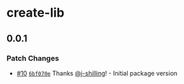# create-lib

## 0.0.1

### Patch Changes

- [#10](https://github.com/FunctorFactory/create-lib/pull/10) [`6bf070e`](https://github.com/FunctorFactory/create-lib/commit/6bf070eb3e1ce5137c5d4f8e5708d4e421cad219) Thanks [@j-shilling](https://github.com/j-shilling)! - Initial package version
